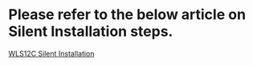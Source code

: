 # Please refer to the below article on Silent Installation steps.

[WLS12C Silent Installation](https://medium.com/@venumadhav888/weblogic-server12c-silent-installation-4584c7f23d15)
